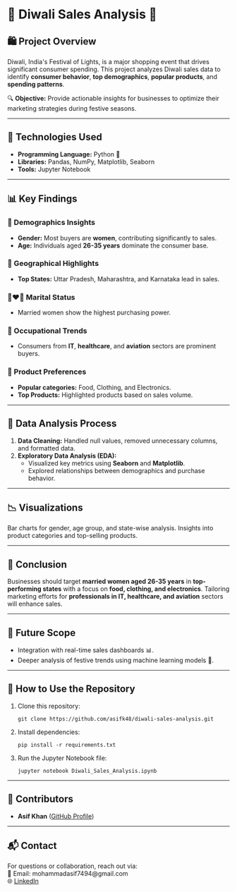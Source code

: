 <!DOCTYPE html>
<html lang="en">
<head>
    <meta charset="UTF-8">
    <meta name="viewport" content="width=device-width, initial-scale=1.0">
</head>
<body>
    <h1>🎇 Diwali Sales Analysis 🎉</h1>
    <h2>🛍️ Project Overview</h2>
    <p>
        Diwali, India's Festival of Lights, is a major shopping event that drives significant consumer spending. 
        This project analyzes Diwali sales data to identify <strong>consumer behavior</strong>, 
        <strong>top demographics</strong>, <strong>popular products</strong>, and <strong>spending patterns</strong>.
    </p>
    <p>🔍 <strong>Objective:</strong> Provide actionable insights for businesses to optimize their marketing strategies during festive seasons.</p> 
    <hr>
    <h2>🧰 Technologies Used</h2>
    <ul>
        <li><strong>Programming Language:</strong> Python 🐍</li>
        <li><strong>Libraries:</strong> Pandas, NumPy, Matplotlib, Seaborn</li>
        <li><strong>Tools:</strong> Jupyter Notebook</li>
    </ul>
    <hr>
    <h2>📊 Key Findings</h2>
    <h3>🌟 Demographics Insights</h3>
    <ul>
        <li><strong>Gender:</strong> Most buyers are <strong>women</strong>, contributing significantly to sales.</li>
        <li><strong>Age:</strong> Individuals aged <strong>26-35 years</strong> dominate the consumer base.</li>
    </ul>
    <h3>📍 Geographical Highlights</h3>
    <ul>
        <li><strong>Top States:</strong> Uttar Pradesh, Maharashtra, and Karnataka lead in sales.</li>
    </ul>
    <h3>👩‍❤️‍👨 Marital Status</h3>
    <ul>
        <li>Married women show the highest purchasing power.</li>
    </ul>
    <h3>🏢 Occupational Trends</h3>
    <ul>
        <li>Consumers from <strong>IT</strong>, <strong>healthcare</strong>, and <strong>aviation</strong> sectors are prominent buyers.</li>
    </ul>
    <h3>🛒 Product Preferences</h3>
    <ul>
        <li><strong>Popular categories:</strong> Food, Clothing, and Electronics.</li>
        <li><strong>Top Products:</strong> Highlighted products based on sales volume.</li>
    </ul>
    <hr>
    <h2>🔬 Data Analysis Process</h2>
    <ol>
        <li><strong>Data Cleaning:</strong> Handled null values, removed unnecessary columns, and formatted data.</li>
        <li><strong>Exploratory Data Analysis (EDA):</strong>
            <ul>
                <li>Visualized key metrics using <strong>Seaborn</strong> and <strong>Matplotlib</strong>.</li>
                <li>Explored relationships between demographics and purchase behavior.</li>
            </ul>
        </li>
    </ol> 
    <hr>
    <h2>📉 Visualizations</h2>
    <p>Bar charts for gender, age group, and state-wise analysis. Insights into product categories and top-selling products.</p>
    <hr>
    <h2>📝 Conclusion</h2>
    <p>
        Businesses should target <strong>married women aged 26-35 years</strong> in <strong>top-performing states</strong> 
        with a focus on <strong>food, clothing, and electronics</strong>. Tailoring marketing efforts for <strong>professionals in IT, 
        healthcare, and aviation</strong> sectors will enhance sales.
    </p>
    <hr>
    <h2>🚀 Future Scope</h2>
    <ul>
        <li>Integration with real-time sales dashboards 📊.</li>
        <li>Deeper analysis of festive trends using machine learning models 🤖.</li>
    </ul>
    <hr>
    <h2>🌟 How to Use the Repository</h2>
    <ol>
        <li>Clone this repository:
            <pre><code>git clone https://github.com/asifk48/diwali-sales-analysis.git</code></pre>
        </li>
        <li>Install dependencies:
            <pre><code>pip install -r requirements.txt</code></pre>
        </li>
        <li>Run the Jupyter Notebook file:
            <pre><code>jupyter notebook Diwali_Sales_Analysis.ipynb</code></pre>
        </li>
    </ol>
    <hr>
    <h2>🤝 Contributors</h2>
    <ul>
        <li><strong>Asif Khan</strong> (<a href="https://github.com/asifk48">GitHub Profile</a>)</li>
    </ul>
    <hr>
    <h2>📬 Contact</h2>
    <p>
        For questions or collaboration, reach out via:<br>
        📧 Email: mohammadasif7494@gmail.com<br>
        🌐 <a href="https://www.linkedin.com/in/asifkhan">LinkedIn</a>
    </p>
</body>
</html>

